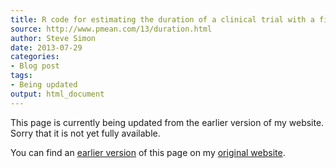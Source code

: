 ```yaml
---
title: R code for estimating the duration of a clinical trial with a fixed sample size
source: http://www.pmean.com/13/duration.html
author: Steve Simon
date: 2013-07-29
categories:
- Blog post
tags:
- Being updated
output: html_document
---
```


This page is currently being updated from the earlier version of my website. Sorry that it is not yet fully available.

<!---More--->

You can find an [earlier version][sim1] of this page on my [original website][sim2].

[sim1]: http://www.pmean.com/13/duration.html
[sim2]: http://www.pmean.com/original_site.html
